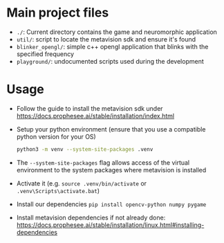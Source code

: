# Main project files

- `./`: Current directory contains the game and neuromorphic application
- `util/`:  script to locate the metavision sdk and ensure it's found
- `blinker_opengl/`:  simple c++ opengl application that blinks with the specified frequency
- `playground/`: undocumented scripts used during the development 

# Usage
- Follow the guide to install the metavision sdk under https://docs.prophesee.ai/stable/installation/index.html


- Setup your python environment (ensure that you use a compatible python version for your OS) 

    ```sh 
    python3 -m venv --system-site-packages .venv
    ```
- The `--system-site-packages` flag allows access of the virtual environment to the system packages where metavision is installed
- Activate it (e.g. `source .venv/bin/activate` or `.venv\Scripts\activate.bat`)
- Install our dependencies `pip install opencv-python numpy pygame`
- Install metavision dependencies if not already done: https://docs.prophesee.ai/stable/installation/linux.html#installing-dependencies